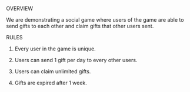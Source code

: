 OVERVIEW

We are demonstrating a social game where users of the game are able to send gifts to each other and claim gifts that other users sent.

RULES

1. Every user in the game is unique.

2. Users can send 1 gift per day to every other users.

3. Users can claim unlimited gifts.

4. Gifts are expired after 1 week.
